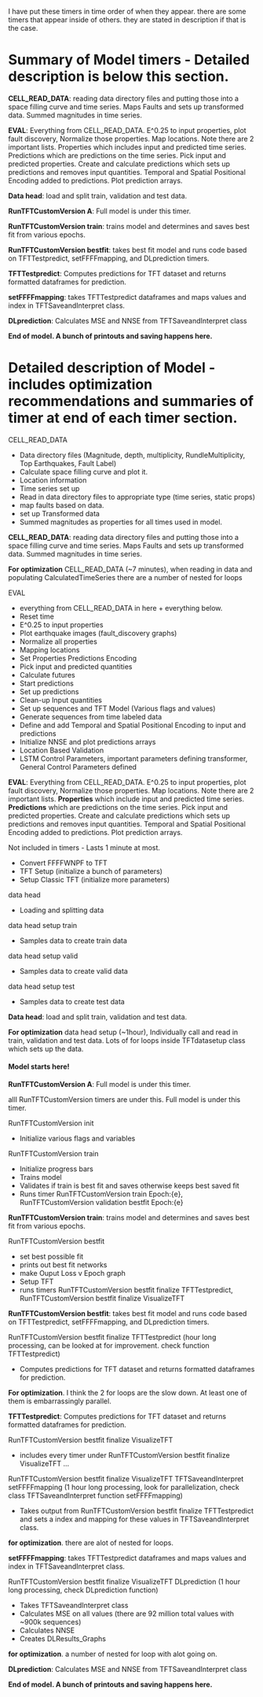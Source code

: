 I have put these timers in time order of when they appear. there are some timers that appear inside of others. they are stated in description if that is the case.

# **Summary of Model timers** - Detailed description is below this section.

**CELL_READ_DATA**: reading data directory files and putting those into a space filling curve and time series. Maps Faults and sets up transformed data. Summed magnitudes in time series.

**EVAL**: Everything from CELL_READ_DATA. E^0.25 to input properties, plot fault discovery, Normalize those properties. Map locations. Note there are 2 important lists. Properties which includes input and predicted time series. Predictions which are predictions on the time series. Pick input and predicted properties. Create and calculate predictions which sets up predictions and removes input quantities. Temporal and Spatial Positional Encoding added to predictions. Plot prediction arrays.

**Data head**: load and split train, validation and test data.

**RunTFTCustomVersion A**: Full model is under this timer.

**RunTFTCustomVersion train**: trains model and determines and saves best fit from various epochs.

**RunTFTCustomVersion bestfit**: takes best fit model and runs code based on TFTTestpredict, setFFFFmapping, and DLprediction timers.

**TFTTestpredict**: Computes predictions for TFT dataset and returns formatted dataframes for prediction.

**setFFFFmapping**: takes TFTTestpredict dataframes and maps values and index in TFTSaveandInterpret class.

**DLprediction**: Calculates MSE and NNSE from TFTSaveandInterpret class

**End of model. A bunch of printouts and saving happens here.**


# **Detailed description of Model** - includes optimization recommendations and summaries of timer at end of each timer section.

CELL_READ_DATA
- Data directory files (Magnitude, depth, multiplicity, RundleMultiplicity, Top Earthquakes, Fault Label)
- Calculate space filling curve and plot it.
- Location information
- Time series set up
- Read in data directory files to appropriate type (time series, static props)
- map faults based on data.
- set up Transformed data
- Summed magnitudes as properties for all times used in model.

**CELL_READ_DATA**: reading data directory files and putting those into a space filling curve and time series. Maps Faults and sets up transformed data. Summed magnitudes in time series.

**For optimization** CELL_READ_DATA (~7 minutes), when reading in data and populating CalculatedTimeSeries there are a number of nested for loops

EVAL
- everything from CELL_READ_DATA in here + everything below.
- Reset time
- E^0.25 to input properties
- Plot earthquake images (fault_discovery graphs)
- Normalize all properties
- Mapping locations
- Set Properties Predictions Encoding
- Pick input and predicted quantities
- Calculate futures
- Start predictions
- Set up predictions
- Clean-up Input quantities
- Set up sequences and TFT Model (Various flags and values)
- Generate sequences from time labeled data
- Define and add Temporal and Spatial Positional Encoding to input and predictions
- Initialize NNSE and plot predictions arrays
- Location Based Validation
- LSTM Control Parameters, important parameters defining transformer, General Control Parameters defined

**EVAL**: Everything from CELL_READ_DATA. E^0.25 to input properties, plot fault discovery, Normalize those properties. Map locations. 
Note there are 2 important lists. **Properties** which include input and predicted time series. **Predictions** which are predictions on the time series. 
Pick input and predicted properties. Create and calculate predictions which sets up predictions and removes input quantities. 
Temporal and Spatial Positional Encoding added to predictions. Plot prediction arrays.

Not included in timers - Lasts 1 minute at most.
- Convert FFFFWNPF to TFT
- TFT Setup (initialize a bunch of parameters)
- Setup Classic TFT (initialize more parameters)

data head
- Loading and splitting data

data head setup train
- Samples data to create train data

data head setup valid
- Samples data to create valid data

data head setup test
- Samples data to create test data

**Data head**: load and split train, validation and test data.

**For optimization** data head setup (~1hour), Individually call and read in train, validation and test data. Lots of for loops inside TFTdatasetup class which sets up the data.

#### **Model starts here!**

**RunTFTCustomVersion A**: Full model is under this timer.

alll RunTFTCustomVersion timers are under this. Full model is under this timer.

RunTFTCustomVersion init
- Initialize various flags and variables

RunTFTCustomVersion train
- Initialize progress bars
- Trains model
- Validates if train is best fit and saves otherwise keeps best saved fit
- Runs timer RunTFTCustomVersion train Epoch:{e}, RunTFTCustomVersion validation bestfit Epoch:{e}

**RunTFTCustomVersion train**: trains model and determines and saves best fit from various epochs.

RunTFTCustomVersion bestfit
- set best possible fit
- prints out best fit networks
- make Ouput Loss v Epoch graph
- Setup TFT
- runs timers RunTFTCustomVersion bestfit finalize TFTTestpredict, RunTFTCustomVersion bestfit finalize VisualizeTFT

**RunTFTCustomVersion bestfit**: takes best fit model and runs code based on TFTTestpredict, setFFFFmapping, and DLprediction timers.

RunTFTCustomVersion bestfit finalize TFTTestpredict (hour long processing, can be looked at for improvement. check function TFTTestpredict)
- Computes predictions for TFT dataset and returns formatted dataframes for prediction.

**For optimization**. I think the 2 for loops are the slow down. At least one of them is embarrassingly parallel.

**TFTTestpredict**: Computes predictions for TFT dataset and returns formatted dataframes for prediction.

RunTFTCustomVersion bestfit finalize VisualizeTFT
- includes every timer under RunTFTCustomVersion bestfit finalize VisualizeTFT ...

RunTFTCustomVersion bestfit finalize VisualizeTFT TFTSaveandInterpret setFFFFmapping (1 hour long processing, look for parallelization, check class TFTSaveandInterpret function setFFFFmapping)
- Takes output from RunTFTCustomVersion bestfit finalize TFTTestpredict and sets a index and mapping for these values in TFTSaveandInterpret class.

**for optimization**. there are alot of nested for loops.

**setFFFFmapping**: takes TFTTestpredict dataframes and maps values and index in TFTSaveandInterpret class.

RunTFTCustomVersion bestfit finalize VisualizeTFT DLprediction (1 hour long processing, check DLprediction function)
- Takes TFTSaveandInterpret class
- Calculates MSE on all values (there are 92 million total values with ~900k sequences)
- Calculates NNSE
- Creates DLResults_Graphs

**for optimization**. a number of nested for loop with alot going on.

**DLprediction**: Calculates MSE and NNSE from TFTSaveandInterpret class

**End of model. A bunch of printouts and saving happens here.**
